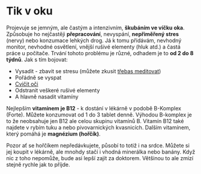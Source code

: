# Tik v oku

Projevuje se jemným, ale častým a intenzivním, **škubáním ve víčku oka**. Způsobuje ho nejčastěji **přepracování**, nevyspání, **nepřiměřený stres** (nervy) nebo konzumace lehkých drog. Já k tomu přidávám, nevhodný monitor, nevhodné osvětlení, vnější rušivé elementy (hluk atd.) a
častá práce u počítače. Trvání tohoto problému je různé, odhadem je to **od 2 do 8 týdnů**. Jak s tím bojovat:

- Vysadit - zbavit se stresu (můžete zkusit [třebas meditovat](http://www.bdc.cz/ "Budhizmus Diamantové Cesty"))
- Pořádně se vyspat
- [ Cvičit oči](http://www.celostnimedicina.cz/oci-=-cviceni-zraku-pro-zdravou-dlouhovekost.htm "Oční cviky")
- Odstranit veškeré rušivé elementy
- A hlavně nasadit vitamíny

Nejlepším **vitamínem je B12** - k dostání v lékárně v podobě B-Komplex (Forte). Můžete konzumovat od 1 do 3 tablet denně. Výhodou B-komplex je to že neobsahuje jen B12 ale celou skupinu vitamínů B. Vitamín B12 také najdete v rybím tuku a nebo pivovarnických kvasnicích. Dalším
vitamínem, který pomáhá je **magnézium (hořčík)**.

Pozor ať se hořčíkem nepředávkujete, působí to totiž i na srdce. Můžete si jej koupit v lékárně, ale mnohdy stačí i vhodná minerálka nebo banány. Když nic z toho nepomůže, bude asi lepší zajít za doktorem. Většinou to ale zmizí stejně rychle jak to příjde.
